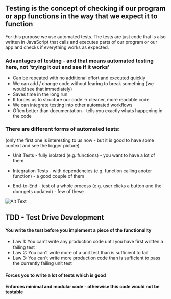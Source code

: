 ## Testing is the concept of checking if our program or app functions in the way that we expect it to function

For this purpose we use automated tests. The tests are just code that is also written in JavaScript that calls and executes parts of our program or our app and checks if everything works as expected.

### Advantages of testing - and that means automated testing here, not 'trying it out and see if it works'
- Can be repeated with no additional effort and executed quickly
- We can add / change code without fearing to break something (we would see that immediately)
- Saves time in the long run 
- It forces us to structure our code -> cleaner, more readable code
- We can integrate testing into other automated workflows
- Often better than documentation - tells you exactly whats happening in the code

### There are different forms of automated tests:
(only the first one is interesting to us now - but it is good to have some context and see the bigger
picture)

* Unit Tests - fully isolated (e.g. functions) - you want to have a lot of them 

* Integration Tests - with dependencies (e.g. function calling anoter function) - a good couple of them 

* End-to-End - test of a whole process (e.g. user clicks a button and the dom gets updated) - few of these

![Alt Text](https://www.shapeblue.com/wp-content/uploads/2018/11/1541174074683725.gif)

## TDD - Test Drive Development 

#### You write the test before you implement a piece of the functionality

* Law 1: You can't write any production code until you have first written a failing test
* Law 2: You can't write more of a unit test than is sufficient to fail
* Law 3: You can't write more production code than is sufficient to pass the currently failing unit test

#### Forces you to write a lot of tests which is good
#### Enforces minimal and modular code - otherwise this code would not be testable